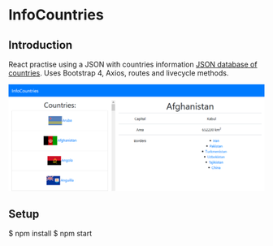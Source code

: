 # InfoCountries

## Introduction

React practise using a JSON with countries information [JSON database of countries](https://raw.githubusercontent.com/mledoze/countries/master/countries.json).
Uses Bootstrap 4, Axios, routes and livecycle methods.

 <img src='./src/img/infoCountries.png' alt='page screenshot'>

## Setup
$ npm install
$ npm start